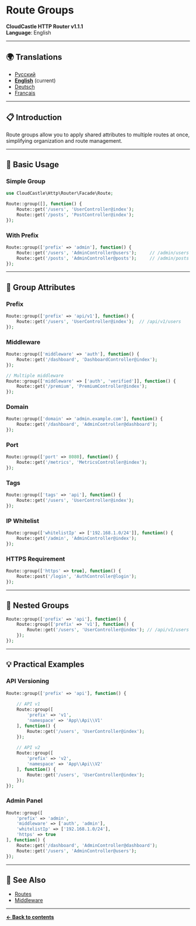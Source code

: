 # Route Groups

**CloudCastle HTTP Router v1.1.1**  
**Language**: English

---

## 🌍 Translations

- [Русский](../../ru/documentation/route-groups.md)
- **[English](route-groups.md)** (current)
- [Deutsch](../../de/documentation/route-groups.md)
- [Français](../../fr/documentation/route-groups.md)

---

## 📋 Introduction

Route groups allow you to apply shared attributes to multiple routes at once, simplifying organization and route management.

---

## 🔧 Basic Usage

### Simple Group

```php
use CloudCastle\Http\Router\Facade\Route;

Route::group([], function() {
    Route::get('/users', 'UserController@index');
    Route::get('/posts', 'PostController@index');
});
```

### With Prefix

```php
Route::group(['prefix' => 'admin'], function() {
    Route::get('/users', 'AdminController@users');     // /admin/users
    Route::get('/posts', 'AdminController@posts');     // /admin/posts
});
```

---

## 🎨 Group Attributes

### Prefix

```php
Route::group(['prefix' => 'api/v1'], function() {
    Route::get('/users', 'UserController@index');  // /api/v1/users
});
```

### Middleware

```php
Route::group(['middleware' => 'auth'], function() {
    Route::get('/dashboard', 'DashboardController@index');
});

// Multiple middleware
Route::group(['middleware' => ['auth', 'verified']], function() {
    Route::get('/premium', 'PremiumController@index');
});
```

### Domain

```php
Route::group(['domain' => 'admin.example.com'], function() {
    Route::get('/dashboard', 'AdminController@dashboard');
});
```

### Port

```php
Route::group(['port' => 8080], function() {
    Route::get('/metrics', 'MetricsController@index');
});
```

### Tags

```php
Route::group(['tags' => 'api'], function() {
    Route::get('/users', 'UserController@index');
});
```

### IP Whitelist

```php
Route::group(['whitelistIp' => ['192.168.1.0/24']], function() {
    Route::get('/admin', 'AdminController@index');
});
```

### HTTPS Requirement

```php
Route::group(['https' => true], function() {
    Route::post('/login', 'AuthController@login');
});
```

---

## 🔄 Nested Groups

```php
Route::group(['prefix' => 'api'], function() {
    Route::group(['prefix' => 'v1'], function() {
        Route::get('/users', 'UserController@index'); // /api/v1/users
    });
});
```

---

## 💡 Practical Examples

### API Versioning

```php
Route::group(['prefix' => 'api'], function() {
    
    // API v1
    Route::group([
        'prefix' => 'v1',
        'namespace' => 'App\\Api\\V1'
    ], function() {
        Route::get('/users', 'UserController@index');
    });
    
    // API v2
    Route::group([
        'prefix' => 'v2',
        'namespace' => 'App\\Api\\V2'
    ], function() {
        Route::get('/users', 'UserController@index');
    });
});
```

### Admin Panel

```php
Route::group([
    'prefix' => 'admin',
    'middleware' => ['auth', 'admin'],
    'whitelistIp' => ['192.168.1.0/24'],
    'https' => true
], function() {
    Route::get('/dashboard', 'AdminController@dashboard');
    Route::get('/users', 'AdminController@users');
});
```

---

## 🔗 See Also

- [Routes](routes.md)
- [Middleware](middleware.md)

---

**[← Back to contents](README.md)**

